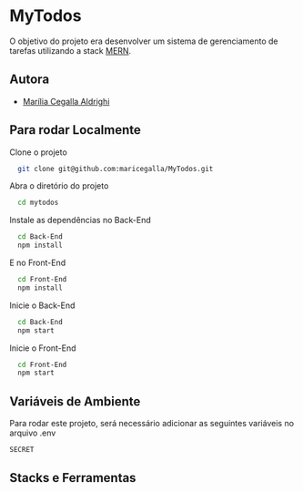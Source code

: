 # MyTodos

O objetivo do projeto era desenvolver um sistema de gerenciamento de tarefas utilizando a stack [MERN](https://www.mongodb.com/languages/mern-stack-tutorial).

## Autora

- [Marília Cegalla Aldrighi](https://github.com/maricegalla)


## Para rodar Localmente

Clone o projeto

```bash
  git clone git@github.com:maricegalla/MyTodos.git
```

Abra o diretório do projeto

```bash
  cd mytodos
```

Instale as dependências no Back-End

```bash
  cd Back-End
  npm install
```
E no Front-End
```bash
  cd Front-End
  npm install
```

Inicie o Back-End

```bash
  cd Back-End
  npm start
```
Inicie o Front-End

```bash
  cd Front-End
  npm start
```


## Variáveis de Ambiente

Para rodar este projeto, será necessário adicionar as seguintes variáveis no arquivo .env

`SECRET`

## Stacks e Ferramentas

